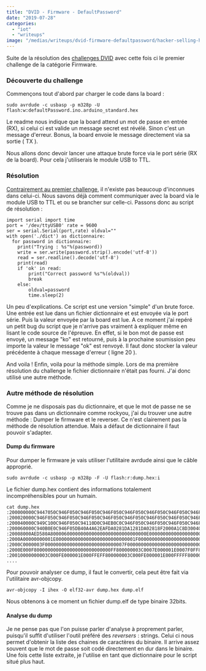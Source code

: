 ```yaml
---
title: "DVID - Firmware - DefaultPassword"
date: "2019-07-28"
categories:
  - "iot"
  - "writeups"
image: "/medias/writeups/dvid-firmware-defaultpassword/hacker-selling-hacked-iot-botnet-for-massive-ddos-attacks-main.jpg"
---
```


Suite de la résolution des [challenges DVID](https://shoxxdj.fr/dvid-hardware-find-the-datasheet/) avec cette fois ci le premier challenge de la catégorie Firmware.

### Découverte du challenge

Commençons tout d'abord par charger le code dans la board :

```
sudo avrdude -c usbasp -p m328p -U flash:w:defaultPassword.ino.arduino_standard.hex
```

Le readme nous indique que la board attend un mot de passe en entrée (RX), si celui ci est valide un message secret est révélé. Sinon c'est un message d'erreur. Bonus, la board envoie le message directement via sa sortie ( TX ).

Nous allons donc devoir lancer une attaque brute force via le port série (RX de la board). Pour cela j'utiliserais le module USB to TTL.

### Résolution

[Contrairement au premier challenge](https://shoxxdj.fr/writeups/dvid-hardware-find-the-datasheet/), il n'existe pas beaucoup d'inconnues dans celui-ci. Nous savons déjà comment communiquer avec la board via le module USB to TTL et ou se brancher sur celle-ci. Passons donc au script de résolution :

```
import serial import time
port = '/dev/ttyUSB0' rate = 9600
ser = serial.Serial(port,rate) oldval=""
with open('./dict') as dictionnaire:
  for password in dictionnaire:
    print("Trying : %s"%(password))
    write = ser.write(password.strip().encode('utf-8'))
    read = ser.readline().decode('utf-8')
    print(read)
    if 'ok' in read:
        print("Correct password %s"%(oldval))
        break
    else:
        oldval=password
        time.sleep(2)
```

Un peu d'explications. Ce script est une version "simple" d'un brute force. Une entrée est lue dans un fichier dictionnaire et est envoyée via le port série. Puis la valeur envoyée par la board est lue. A ce moment j'ai repéré un petit bug du script que je n'arrive pas vraiment à expliquer même en lisant le code source de l'épreuve. En effet, si le bon mot de passe est envoyé, un message "ko" est retourné, puis à la prochaine soumission peu importe la valeur le message "ok" est renvoyé. Il faut donc stocker la valeur précédente à chaque message d'erreur ( ligne 20 ).

And voila ! Enfin, voila pour la méthode simple. Lors de ma première résolution du challenge le fichier dictionnaire n'était pas fourni. J'ai donc utilisé une autre méthode.

### Autre méthode de résolution

Comme je ne disposais pas du dictionnaire, et que le mot de passe ne se trouve pas dans un dictionnaire comme rockyou, j'ai du trouver une autre méthode : Dumper le firmware et le reverser. Ce n'est clairement pas la méthode de résolution attendue. Mais a défaut de dictionnaire il faut pouvoir s'adapter.

#### Dump du firmware

Pour dumper le firmware je vais utiliser l'utilitaire avrdude ainsi que le câble approprié.

```
sudo avrdude -c usbasp -p m328p -F -U flash:r:dump.hex:i
```

Le fichier dump.hex contient des informations totalement incompréhensibles pour un humain.

```
cat dump.hex :200000000C9447050C946F050C946F050C946F050C946F050C946F050C946F050C946F0568 :200020000C946F050C946F050C946F050C946F050C946F050C946F050C946F050C946F0520 :200040000C949C100C946F050C94110D0C94EB0C0C946F050C946F050C946F050C946F059B :200060000C940B0E0C946F05DB40A4A62EAFDA0281DA1281DA02818F2000A1C8D300408D92 :20008000AED580A80000600000000000000000000000000000E00000000000000000000075 :2000A00000000001E00000000000000000000000000001F00000000000000000000000006E :2000C0000003F00000000000000000000000000007F000000000000000000000000000072F :2000E000F8000000000000000000000000000FF800000003C0007E000001E0007F0FF80059 :20010000000003C000FE000001E000FFEFF800000003C000FE000001E000FFFFF8000000BF ....
```

Pour pouvoir analyser ce dump, il faut le convertir, cela peut être fait via l'utilitaire avr-objcopy.

```
avr-objcopy -I ihex -O elf32-avr dump.hex dump.elf
```

Nous obtenons à ce moment un fichier dump.elf de type binaire 32bits.

#### Analyse du dump

Je ne pense pas que l'on puisse parler d'analyse à proprement parler, puisqu'il suffit d'utiliser l'outil préféré des _reversers_ : strings. Celui ci nous permet d'obtenir la liste des chaines de caractères du binaire. Il arrive assez souvent que le mot de passe soit codé directement en dur dans le binaire. Une fois cette liste extraite, je l'utilise en tant que dictionnaire pour le script situé plus haut.
